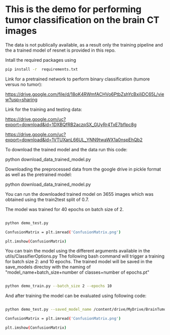 # This is the demo for performing tumor classification on the brain CT images 

The data is not publically available, as a result only the training pipeline and the a trained model of resnet is provided in this repo.


Intall the required packages using

```bash
pip install -r  requirements.txt 
```
Link for a pretrained network to perform binary classification (tumore versus no tumor):

https://drive.google.com/file/d/18oK4RWmfACHVo6PtbZshYcBxiIiDC65L/view?usp=sharing

Link for the training and testing data:

https://drive.google.com/uc?export=download&id=1DXBQfRB2aczpSX_GUyRr4TxE7bflpc8g

https://drive.google.com/uc?export=download&id=1VTUXanL66UL_YNN9twaWX1a0nspEhQb2


To download the trained model and the data run this code:

python download_data_trained_model.py



Downloading the preprocessed data from the google drive in pickle format as well as the pretrained model:

python download_data_trained_model.py


You can run the downloaded trained model on 3655 images which was obtained using the train2test split of 0.7.

The model was trained for 40 epochs on batch size of 2.

```bash

python demo_test.py 

ConfusionMatrix = plt.imread('ConfusionMatrix.png')

plt.imshow(ConfusionMatrix)

```


You can train the model using the different arguments available in the utils/ClassifierOptions.py The following bash command will trigger a training for batch size 2: and 10 epochs. The trained model will be saved in the save_models directoy with the naming of "model_name+batch_size+number of classes+number of epochs.pt"


```bash

python demo_train.py --batch_size 2 --epochs 10  

```


And after training the model can be evaluated using following code:


```bash

python demo_test.py --saved_model_name /content/drive/MyDrive/BrainTumorCT2/saved_models/resnet50_2_2_10.pt

ConfusionMatrix = plt.imread('ConfusionMatrix.png')

plt.imshow(ConfusionMatrix)

```
